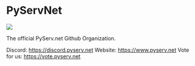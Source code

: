 # PyServNet
<a title="Crowdin" target="_blank" href="https://crowdin.com/project/pyservnet"><img src="https://badges.crowdin.net/pyservnet/localized.svg"></a>

The official PyServ.net Github Organization.

Discord: https://discord.pyserv.net
Website: https://www.pyserv.net
Vote for us: https://vote.pyserv.net
